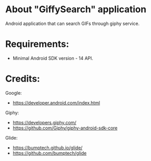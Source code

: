 # About "GiffySearch" application

Android application that can search GIFs through giphy service. 

# Requirements:

* Minimal Android SDK version - 14 API.

# Credits:

Google:

* https://developer.android.com/index.html

Giphy:

* https://developers.giphy.com/
* https://github.com/Giphy/giphy-android-sdk-core

Glide:

* https://bumptech.github.io/glide/
* https://github.com/bumptech/glide
